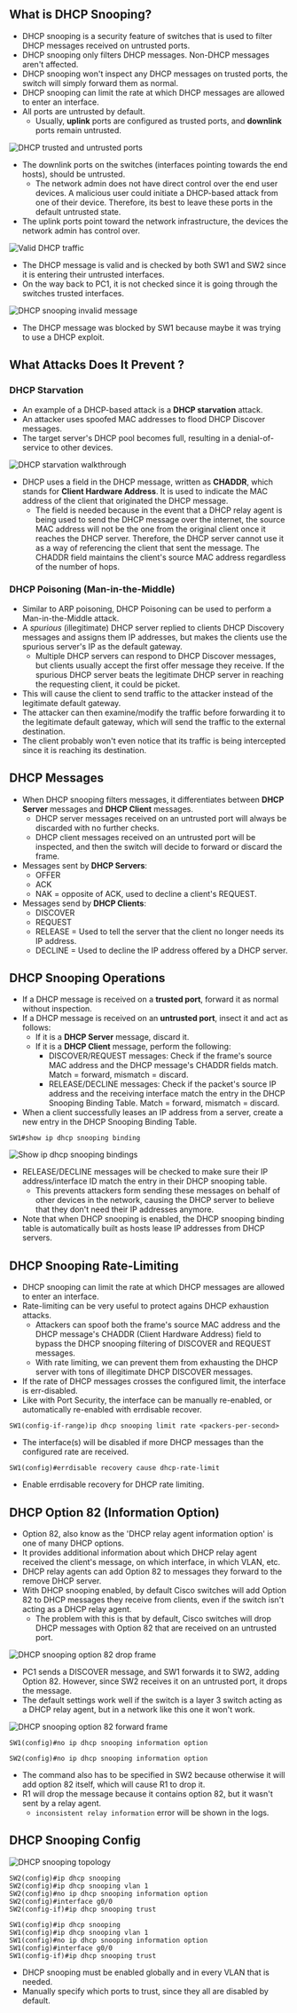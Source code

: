 ## What is DHCP Snooping?
* DHCP snooping is a security feature of switches that is used to filter DHCP messages received on untrusted ports.
* DHCP snooping only filters DHCP messages. Non-DHCP messages aren't affected.
* DHCP snooping won't inspect any DHCP messages on trusted ports, the switch will simply forward them as normal.
* DHCP snooping can limit the rate at which DHCP messages are allowed to enter an interface. 
* All ports are untrusted by default.
	* Usually, **uplink** ports are configured as trusted ports, and **downlink** ports remain untrusted.

![DHCP trusted and untrusted ports](./img3/dhcp-snooping-trusted-untrusted-ports.png)
* The downlink ports on the switches (interfaces pointing towards the end hosts), should be untrusted.
	* The network admin does not have direct control over the end user devices. A malicious user could initiate a DHCP-based attack from one of their device. Therefore, its best to leave these ports in the default untrusted state.
* The uplink ports point toward the network infrastructure, the devices the network admin has control over.

![Valid DHCP traffic](./img3/valid-dhcp-traffic.png)
* The DHCP message is valid and is checked by both SW1 and SW2 since it is entering their untrusted interfaces.
* On the way back to PC1, it is not checked since it is going through the switches trusted interfaces.

![DHCP snooping invalid message](./img3/dhcp-snooping-invalid-message.png)
* The DHCP message was blocked by SW1 because maybe it was trying to use a DHCP exploit.
## What Attacks Does It Prevent ?
### DHCP Starvation
* An example of a DHCP-based attack is a **DHCP starvation** attack.
* An attacker uses spoofed MAC addresses to flood DHCP Discover messages.
* The target server's DHCP pool becomes full, resulting in a denial-of-service to other devices.

![DHCP starvation walkthrough](./img3/DHCP-starvation.png)
* DHCP uses a field in the DHCP message, written as **CHADDR**, which stands for **Client Hardware Address**. It is used to indicate the MAC address of the client that originated the DHCP message.
	* The field is needed because in the event that a DHCP relay agent is being used to send the DHCP message over the internet, the source MAC address will not be the one from the original client once it reaches the DHCP server. Therefore, the DHCP server cannot use it as a way of referencing the client that sent the message. The CHADDR field maintains the client's source MAC address regardless of the number of hops.
### DHCP Poisoning (Man-in-the-Middle)
* Similar to ARP poisoning, DHCP Poisoning can be used to perform a Man-in-the-Middle attack.
* A *spurious* (illegitimate) DHCP server replied to clients DHCP Discovery messages and assigns them IP addresses, but makes the clients use the spurious server's IP as the default gateway.
	* Multiple DHCP servers can respond to DHCP Discover messages, but clients usually accept the first offer message they receive. If the spurious DHCP server beats the legitimate DHCP server in reaching the requesting client, it could be picket.
* This will cause the client to send traffic to the attacker instead of the legitimate default gateway.
* The attacker can then examine/modify the traffic before forwarding it to the legitimate default gateway, which will send the traffic to the external destination.
* The client probably won't even notice that its traffic is being intercepted since it is reaching its destination.
## DHCP Messages
* When DHCP snooping filters messages, it differentiates between **DHCP Server** messages and **DHCP Client** messages.
	* DHCP server messages received on an untrusted port will always be discarded with no further checks.
	* DHCP client messages received on an untrusted port will be inspected, and then the switch will decide to forward or discard the frame.
* Messages sent by **DHCP Servers**:
	* OFFER
	* ACK
	* NAK = opposite of ACK, used to decline a client's REQUEST.
* Messages send by **DHCP Clients**:
	* DISCOVER
	* REQUEST
	* RELEASE = Used to tell the server that the client no longer needs its IP address.
	* DECLINE = Used to decline the IP address offered by a DHCP server.
## DHCP Snooping Operations
* If a DHCP message is received on a **trusted port**, forward it as normal without inspection.
* If a DHCP message is received on an **untrusted port**, insect it and act as follows:
	* If it is a **DHCP Server** message, discard it.
	* If it is a **DHCP Client** message, perform the following:
		* DISCOVER/REQUEST messages: Check if the frame's source MAC address and the DHCP message's CHADDR fields match. Match = forward, mismatch = discard.
		* RELEASE/DECLINE messages: Check if the packet's source IP address and the receiving interface match the entry in the DHCP Snooping Binding Table. Match = forward, mismatch = discard.
* When a client successfully leases an IP address from a server, create a new entry in the DHCP Snooping Binding Table.

```
SW1#show ip dhcp snooping binding
```
![Show ip dhcp snooping bindings](./img3/dhcp-snooping-bindings.png)
* RELEASE/DECLINE messages will be checked to make sure their IP address/interface ID match the entry in their DHCP snooping table.
	* This prevents attackers form sending these messages on behalf of other devices in the network, causing the DHCP server to believe that they don't need their IP addresses anymore.
* Note that when DHCP snooping is enabled, the DHCP snooping binding table is automatically built as hosts lease IP addresses from DHCP servers.
## DHCP Snooping Rate-Limiting
* DHCP snooping can limit the rate at which DHCP messages are allowed to enter an interface. 
* Rate-limiting can be very useful to protect agains DHCP exhaustion attacks.
	* Attackers can spoof both the frame's source MAC address and the DHCP message's CHADDR (Client Hardware Address) field to bypass the DHCP snooping filtering of DISCOVER and REQUEST messages.
	* With rate limiting, we can prevent them from exhausting the DHCP server with tons of illegitimate DHCP DISCOVER messages.
* If the rate of DHCP messages crosses the configured limit, the interface is err-disabled.
* Like with Port Security, the interface can be manually re-enabled, or automatically re-enabled with errdisable recover.

```
SW1(config-if-range)ip dhcp snooping limit rate <packers-per-second>
```
* The interface(s) will be disabled if more DHCP messages than the configured rate are received.

```
SW1(config)#errdisable recovery cause dhcp-rate-limit
```
* Enable errdisable recovery for DHCP rate limiting.
## DHCP Option 82 (Information Option)
* Option 82, also know as the 'DHCP relay agent information option' is one of many DHCP options.
* It provides additional information about which DHCP relay agent received the client's message, on which interface, in which VLAN, etc.
* DHCP relay agents can add Option 82 to messages they forward to the remove DHCP server.
* With DHCP snooping enabled, by default Cisco switches will add Option 82 to DHCP messages they receive from clients, even if the switch isn't acting as a DHCP relay agent.
	* The problem with this is that by default, Cisco switches will drop DHCP messages with Option 82 that are received on an untrusted port.

![DHCP snooping option 82 drop frame](./img3/DHCP-snooping-option-82-drop.png)
* PC1 sends a DISCOVER message, and SW1 forwards it to SW2, adding Option 82. However, since SW2 receives it on an untrusted port, it drops the message.
* The default settings work well if the switch is a layer 3 switch acting as a DHCP relay agent, but in a network like this one it won't work.

![DHCP snooping option 82 forward frame](./img3/dhcp-snooping-option-82-good-example.png)
```
SW1(config)#no ip dhcp snooping information option

SW2(config)#no ip dhcp snooping information option
```
* The command also has to be specified in SW2 because otherwise it will add option 82 itself, which will cause R1 to drop it.
* R1 will drop the message because it contains option 82, but it wasn't sent by a relay agent.
	* `inconsistent relay information` error will be shown in the logs.

## DHCP Snooping Config
![DHCP snooping topology](./img3/dhcp-snooping-topology.png)
```
SW2(config)#ip dhcp snooping
SW2(config)#ip dhcp snooping vlan 1
SW2(config)#no ip dhcp snooping information option
SW2(config)#interface g0/0
SW2(config-if)#ip dhcp snooping trust

SW1(config)#ip dhcp snooping
SW1(config)#ip dhcp snooping vlan 1
SW1(config)#no ip dhcp snooping information option
SW1(config)#interface g0/0
SW1(config-if)#ip dhcp snooping trust
```
* DHCP snooping must be enabled globally and in every VLAN that is needed.
* Manually specify which ports to trust, since they all are disabled by default.
